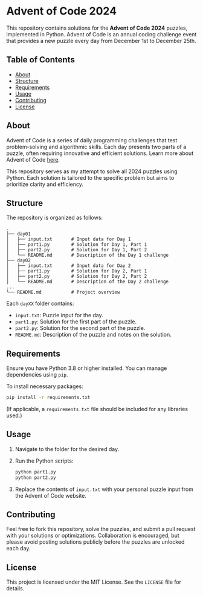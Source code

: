 # Advent of Code 2024

This repository contains solutions for the **Advent of Code 2024** puzzles, implemented in Python. Advent of Code is an annual coding challenge event that provides a new puzzle every day from December 1st to December 25th.

## Table of Contents

- [About](#about)
- [Structure](#structure)
- [Requirements](#requirements)
- [Usage](#usage)
- [Contributing](#contributing)
- [License](#license)

## About

Advent of Code is a series of daily programming challenges that test problem-solving and algorithmic skills. Each day presents two parts of a puzzle, often requiring innovative and efficient solutions. Learn more about Advent of Code [here](https://adventofcode.com/).

This repository serves as my attempt to solve all 2024 puzzles using Python. Each solution is tailored to the specific problem but aims to prioritize clarity and efficiency.

## Structure

The repository is organized as follows:

```
.
├── day01
│   ├── input.txt       # Input data for Day 1
│   ├── part1.py        # Solution for Day 1, Part 1
│   ├── part2.py        # Solution for Day 1, Part 2
│   └── README.md       # Description of the Day 1 challenge
├── day02
│   ├── input.txt       # Input data for Day 2
│   ├── part1.py        # Solution for Day 2, Part 1
│   ├── part2.py        # Solution for Day 2, Part 2
│   └── README.md       # Description of the Day 2 challenge
...
└── README.md           # Project overview
```

Each `dayXX` folder contains:
- `input.txt`: Puzzle input for the day.
- `part1.py`: Solution for the first part of the puzzle.
- `part2.py`: Solution for the second part of the puzzle.
- `README.md`: Description of the puzzle and notes on the solution.

## Requirements

Ensure you have Python 3.8 or higher installed. You can manage dependencies using `pip`.

To install necessary packages:

```bash
pip install -r requirements.txt
```

(If applicable, a `requirements.txt` file should be included for any libraries used.)

## Usage

1. Navigate to the folder for the desired day.
2. Run the Python scripts:

   ```bash
   python part1.py
   python part2.py
   ```
3. Replace the contents of `input.txt` with your personal puzzle input from the Advent of Code website.

## Contributing

Feel free to fork this repository, solve the puzzles, and submit a pull request with your solutions or optimizations. Collaboration is encouraged, but please avoid posting solutions publicly before the puzzles are unlocked each day.

## License

This project is licensed under the MIT License. See the `LICENSE` file for details.

